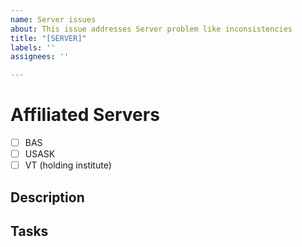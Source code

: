 ```yaml
---
name: Server issues
about: This issue addresses Server problem like inconsistencies
title: "[SERVER]"
labels: ''
assignees: ''

---
```


# Affiliated Servers
- [ ] BAS
- [ ] USASK
- [ ] VT (holding institute)

## Description 

## Tasks
